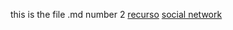 this is the file .md number 2
[recurso](https://www.youtube.com/watch?v=Lub5qOmY4JQ)
[social network](https://github.com/JaquelineRocio/LIM017-social-network6)